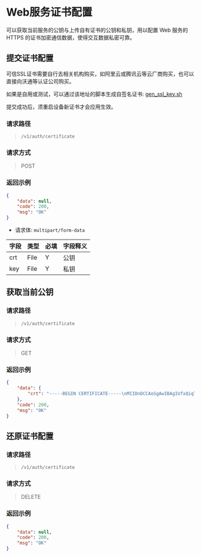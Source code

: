 # Web服务证书配置

可以获取当前服务的公钥与上传自有证书的公钥和私钥，用以配置 Web 服务的 HTTPS 的证书加密通信数据，使得交互数据私密可靠。

## 提交证书配置

可信SSL证书需要自行去相关机构购买，如阿里云或腾讯云等云厂商购买，也可以直接向沃通等认证公司购买。

如果是自用或测试，可以通过该地址的脚本生成自签名证书:  [gen_ssl_key.sh](https://gist.github.com/idoop/f1f2e9725cd1934ec7eb6602f7b0bd61)

提交成功后，须重启设备新证书才会应用生效。

### 请求路径

> `/v1/auth/certificate`

### 请求方式

> POST


### 返回示例

```json
{
    "data": null,
    "code": 200,
    "msg": "OK"
}
```

- 请求体: `multipart/form-data`

| 字段 | 类型 | 必填 | 字段释义 |
| ---- | ---- | ---- | -------- |
| crt  | File | Y    | 公钥     |
| key  | File | Y    | 私钥     |

## 获取当前公钥

### 请求路径

> `/v1/auth/certificate`

### 请求方式

> GET 

### 返回示例

```json
{
    "data": {
        "crt": "-----BEGIN CERTIFICATE-----\nMIIDnDCCAoSgAwIBAgIUfxQiqTnx5fvKoYXB94I4Xgudud8wDQYJKoZIhvcNAQEL\nBQAweDELMAkGA1UEBhMCWFgxDDAKBgNVBAgMA04vQTEMMAoGA1UEBwwDTi9BMSAw\nHgYDVQQKDBdTZWxmLXNpZ25lZCBjZXJ0aWZpY2F0ZTErMCkGA1UEAwwiMTIwLjAu\nMC4xOiBTZWxmLXNpZ25lZCBjZXJ0aWZpY2F0ZTAeFw0yMjExMzAxNjUyNDRaFw0y\nMzExMzAxNjUyNDRaMHgxCzAJBgNVBAYTAlhYMQwwCgYDVQQIDANOL0ExDDAKBgNV\nBAcMA04vQTEgMB4GA1UECgwXU2VsZi1zaWduZWQgY2VydGlmaWNhdGUxKzApBgNV\nBAMMIjEyMC4wLjAuMTogU2VsZi1zaWduZWQgY2VydGlmaWNhdGUwggEiMA0GCSqG\nSIb3DQEBAQUAA4IBDwAwggEKAoIBAQDIsaCt8EtnICPUVSu/0/Pp6/5apsjIttp+\nGReHBa9Pmc8f6ib/cEe460eK+6Vvqmif8tu6SoOnRw3CRWhUkH9i+5x2GsJAK+zH\njIWmE777sdCoNNUOGoVqfc7x3FZxpcIOVkiNB38qYz79so7NoYCk2Nv/71vTO3aR\nyVD/pd7NMN2QiNcZtX4Hz2Ci08J/Dkj1H4+S1FzglPM6fSZ57u1ZNAMHlF2b/lxO\n8vPnKBzS9IIm2tlRmApQTjcDN0Tk2qyQoEUILupnSRlwZnxvvYYkox9sFi9GG5FH\nwddEyV0QTEGHhBYZw1L7xsnEKYmWkFtLryqNeqi7rgbJqQKQDeY7AgMBAAGjHjAc\nMBoGA1UdEQQTMBGCCWxvY2FsaG9zdIcEfwAAATANBgkqhkiG9w0BAQsFAAOCAQEA\no12hG+LNEqD4WYzuv5gtVQxlSx6iuU6AjZnivyFUTN2tN7BrRhl2p14QVt4rYTs2\npbQ9fSOwnjsUKTTlyW6CUIrTBfUnDploqNiuNrtDIMTdU+Ekh18EC77sfFX5tGNX\n/WfW+OvOofUScbYsiuTKo15EwvV16g0GuSazRiH9DA/Avd4kv+yp8swn8oRYxIuR\nUwpD2pSzfHQB1OR4zXfZq0RMrnAeXwrG7odVIJMVOwsYQIJE8bPJphQt9KuyTZ7q\nyl6o7VNgROCsd4Wk1swTKzNOKde+z9+qvV4EcRcihxqaeEoSkjVNs2eOxOIIO5YT\ny7dpDXo/oPYIRU2fdQ27zQ==\n-----END CERTIFICATE-----\n"
    },
    "code": 200,
    "msg": "OK"
}
```
## 还原证书配置

### 请求路径

> `/v1/auth/certificate`

### 请求方式

> DELETE

### 返回示例

```json
{
    "data": null,
    "code": 200,
    "msg": "OK"
}
```
